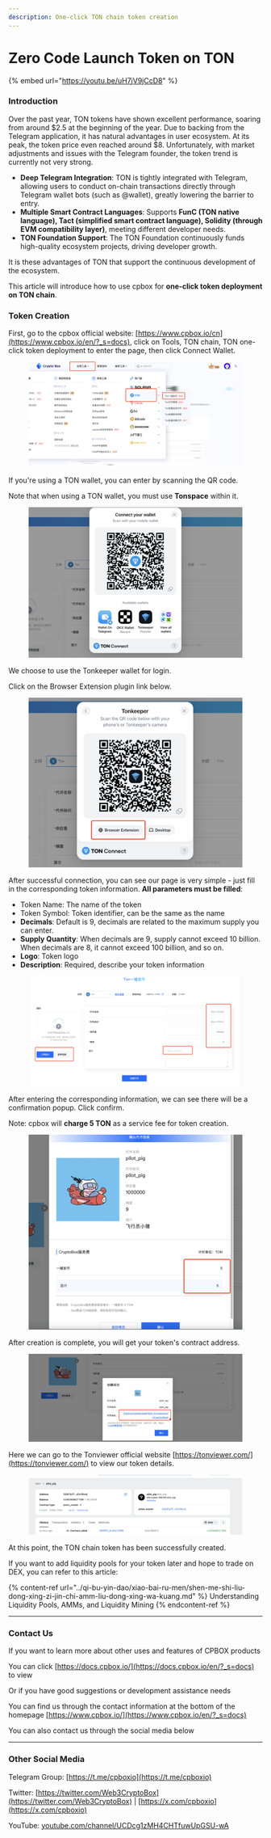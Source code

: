 ```yaml
---
description: One-click TON chain token creation
---
```


# Zero Code Launch Token on TON

{% embed url="https://youtu.be/uH7jV9jCcD8" %}

### Introduction

Over the past year, TON tokens have shown excellent performance, soaring from around $2.5 at the beginning of the year. Due to backing from the Telegram application, it has natural advantages in user ecosystem. At its peak, the token price even reached around $8. Unfortunately, with market adjustments and issues with the Telegram founder, the token trend is currently not very strong.

* **Deep Telegram Integration**: TON is tightly integrated with Telegram, allowing users to conduct on-chain transactions directly through Telegram wallet bots (such as @wallet), greatly lowering the barrier to entry.
* **Multiple Smart Contract Languages**: Supports **FunC (TON native language), Tact (simplified smart contract language), Solidity (through EVM compatibility layer)**, meeting different developer needs.
* **TON Foundation Support**: The TON Foundation continuously funds high-quality ecosystem projects, driving developer growth.

It is these advantages of TON that support the continuous development of the ecosystem.

This article will introduce how to use cpbox for **one-click token deployment on TON chain**.

### Token Creation

First, go to the cpbox official website: [https://www.cpbox.io/cn](https://www.cpbox.io/en/?_s=docs), click on Tools, TON chain, TON one-click token deployment to enter the page, then click Connect Wallet.

<figure><img src="../../.gitbook/assets/ton-token-01-wallet-connect.PNG" alt=""><figcaption></figcaption></figure>

If you're using a TON wallet, you can enter by scanning the QR code.

Note that when using a TON wallet, you must use **Tonspace** within it.

<figure><img src="../../.gitbook/assets/ton-token-02-tonspace-wallet.PNG" alt=""><figcaption></figcaption></figure>

We choose to use the Tonkeeper wallet for login.

Click on the Browser Extension plugin link below.

<figure><img src="../../.gitbook/assets/ton-token-03-tonkeeper-extension.png" alt=""><figcaption></figcaption></figure>

After successful connection, you can see our page is very simple - just fill in the corresponding token information. **All parameters must be filled**:

* Token Name: The name of the token
* Token Symbol: Token identifier, can be the same as the name
* **Decimals**: Default is 9, decimals are related to the maximum supply you can enter.
* **Supply Quantity**: When decimals are 9, supply cannot exceed 10 billion. When decimals are 8, it cannot exceed 100 billion, and so on.
* **Logo**: Token logo
* **Description**: Required, describe your token information

<figure><img src="../../.gitbook/assets/ton-token-04-token-form.png" alt=""><figcaption></figcaption></figure>

After entering the corresponding information, we can see there will be a confirmation popup. Click confirm.

Note: cpbox will **charge 5 TON** as a service fee for token creation.

<figure><img src="../../.gitbook/assets/ton-token-05-confirm-transaction.png" alt=""><figcaption></figcaption></figure>

After creation is complete, you will get your token's contract address.

<figure><img src="../../.gitbook/assets/ton-token-06-contract-address.png" alt=""><figcaption></figcaption></figure>

Here we can go to the Tonviewer official website [https://tonviewer.com/](https://tonviewer.com/) to view our token details.

<figure><img src="../../.gitbook/assets/ton-token-07-tonviewer-details.png" alt=""><figcaption></figcaption></figure>

At this point, the TON chain token has been successfully created.

If you want to add liquidity pools for your token later and hope to trade on DEX, you can refer to this article:

{% content-ref url="../qi-bu-yin-dao/xiao-bai-ru-men/shen-me-shi-liu-dong-xing-zi-jin-chi-amm-liu-dong-xing-wa-kuang.md" %}
Understanding Liquidity Pools, AMMs, and Liquidity Mining
{% endcontent-ref %}

***

### Contact Us

If you want to learn more about other uses and features of CPBOX products

You can click [https://docs.cpbox.io/](https://docs.cpbox.io/en/?_s=docs) to view

Or if you have good suggestions or development assistance needs

You can find us through the contact information at the bottom of the homepage [https://www.cpbox.io/](https://www.cpbox.io/en/?_s=docs)

You can also contact us through the social media below

***

### Other Social Media

Telegram Group: [https://t.me/cpboxio](https://t.me/cpboxio)

Twitter: [https://twitter.com/Web3CryptoBox](https://twitter.com/Web3CryptoBox) | [https://x.com/cpboxio](https://x.com/cpboxio)

YouTube: [youtube.com/channel/UCDcg1zMH4CHTfuwUpGSU-wA](../solana-gong-ju/solana-yi-jian-fa-bi.md)


